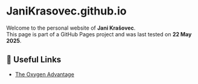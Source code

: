 # JaniKrasovec.github.io

Welcome to the personal website of **Jani Krašovec**.  
This page is part of a GitHub Pages project and was last tested on **22 May 2025**.

## 🔗 Useful Links

- [The Oxygen Advantage](https://github.com/JaniKrasovec/JaniKrasovec.github.io/blob/main/The%20Oxygen%20Advantage%20by%20Patrick%20McKeown.pdf)  <!-- Replace '#' with the actual link -->
